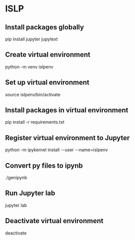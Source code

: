 # ISLP

## Install packages globally

pip install jupyter jupytext

## Create virtual environment

python -m venv islpenv

## Set up virtual environment

source islpenv/bin/activate

## Install packages in virtual environment

pip install -r requirements.txt

## Register virtual environment to Jupyter

python -m ipykernel install --user --name=islpenv

## Convert py files to ipynb

./genipynb

## Run Jupyter lab

jupyter lab

## Deactivate virtual environment

deactivate
